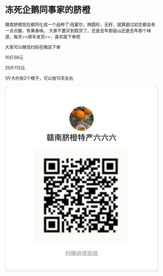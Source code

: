 # 冻死企鹅同事家的脐橙

赣南脐橙现在都同化成一个品种了:纽霍尔，椭圆形，无籽，就算甜过初恋都会有一点点酸，有果香味。 大家不要买到假货了。还是去年那座山还是去年那个味道，每天==顺丰发货==，喜欢就下单吧 

大家可以微信扫码在微店下单

10斤58元

20斤112元

1斤大约有2个橙子，可以放15天左右

![](assets\qicheng.jpg)